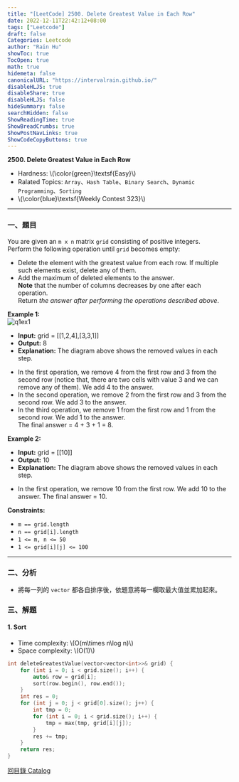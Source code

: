 ```yaml
---
title: "[LeetCode] 2500. Delete Greatest Value in Each Row"
date: 2022-12-11T22:42:12+08:00
tags: ["Leetcode"]
draft: false
Categories: Leetcode
author: "Rain Hu"
showToc: true
TocOpen: true
math: true
hidemeta: false
canonicalURL: "https://intervalrain.github.io/"
disableHLJS: true
disableShare: true
disableHLJS: false
hideSummary: false
searchHidden: false
ShowReadingTime: true
ShowBreadCrumbs: true
ShowPostNavLinks: true
ShowCodeCopyButtons: true
---
```

**2500. Delete Greatest Value in Each Row**
+ Hardness: \\(\color{green}\textsf{Easy}\\)
+ Ralated Topics: `Array`、`Hash Table`、`Binary Search`、`Dynamic Programming`、`Sorting`
+ \\(\color{blue}\textsf{Weekly Contest 323}\\)
---
### 一、題目
You are given an `m x n` matrix `grid` consisting of positive integers.  
Perform the following operation until `grid` becomes empty:  
+ Delete the element with the greatest value from each row. If multiple such elements exist, delete any of them.  
+ Add the maximum of deleted elements to the answer.  
**Note** that the number of columns decreases by one after each operation.  
Return *the answer after performing the operations described above*.

**Example 1:**  
![q1ex1](https://assets.leetcode.com/uploads/2022/10/19/q1ex1.jpg)
+ **Input:** grid = [[1,2,4],[3,3,1]]
+ **Output:** 8
+ **Explanation:** The diagram above shows the removed values in each step.  
- In the first operation, we remove 4 from the first row and 3 from the second row (notice that, there are two cells with value 3 and we can remove any of them). We add 4 to the answer.  
- In the second operation, we remove 2 from the first row and 3 from the second row. We add 3 to the answer.  
- In the third operation, we remove 1 from the first row and 1 from the second row. We add 1 to the answer.  
The final answer = 4 + 3 + 1 = 8.  

**Example 2:**
+ **Input:** grid = [[10]]
+ **Output:** 10
+ **Explanation:** The diagram above shows the removed values in each step.
- In the first operation, we remove 10 from the first row. We add 10 to the answer.
The final answer = 10.

**Constraints:**
+ `m == grid.length`
+ `n == grid[i].length`
+ `1 <= m, n <= 50`
+ `1 <= grid[i][j] <= 100`

---

### 二、分析
+ 將每一列的 `vector` 都各自排序後，依題意將每一欄取最大值並累加起來。

### 三、解題
#### 1. Sort
+ Time complexity: \\(O(m\times n\log n)\\)
+ Space complexity: \\(O(1)\\)
```C++
int deleteGreatestValue(vector<vector<int>>& grid) {
    for (int i = 0; i < grid.size(); i++) {
        auto& row = grid[i];
        sort(row.begin(), row.end());
    }
    int res = 0;
    for (int j = 0; j < grid[0].size(); j++) {
        int tmp = 0;
        for (int i = 0; i < grid.size(); i++) {
            tmp = max(tmp, grid[i][j]);
        }
        res += tmp;
    }
    return res;
}
```
[回目錄 Catalog](/leetcode)